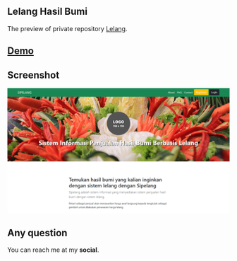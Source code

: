 ## Lelang Hasil Bumi

The preview of private repository [Lelang](https://github.com/rizaldan/lelang). 

## [Demo](http://dev.rizdan.com:8880/)

## Screenshot

![](https://raw.githubusercontent.com/rizaldan/lelang-public/main/homepage.png)

## Any question

You can reach me at my **social**.